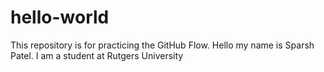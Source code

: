 # hello-world
This repository is for practicing the GitHub Flow.
Hello my name is Sparsh Patel. I am a student at Rutgers University
